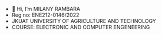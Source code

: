 - 👋 Hi, I’m MILANY RAMBARA
- Reg no: ENE212-0146/2022
- JKUAT UNIVERSITY OF AGRICULTURE AND TECHNOLOGY
- COURSE: ELECTRONIC AND COMPUTER ENGENEERING
<!---
Awuor20/Awuor20 is a ✨ special ✨ repository because its `README.md` (this file) appears on your GitHub profile.
You can click the Preview link to take a look at your changes.
--->
